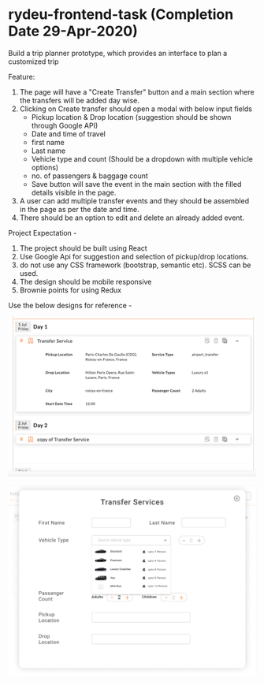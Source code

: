 # rydeu-frontend-task (Completion Date 29-Apr-2020)
Build a trip planner prototype, which provides an interface to plan a customized trip

Feature:
1. The page will have a "Create Transfer" button and a main section where the transfers will be added day wise.
2. Clicking on Create transfer should open a modal with below input fields
    * Pickup location & Drop location (suggestion should be shown through Google API)
    * Date and time of travel
    * first name
    * Last name
    * Vehicle type and count (Should be a dropdown with multiple vehicle options)
    * no. of passengers & baggage count
    * Save button will save the event in the main section with the filled details visible in the page.
3. A user can add multiple transfer events and they should be assembled in the page as per the date and time.
4. There should be an option to edit and delete an already added event.


Project Expectation - 
1. The project should be built using React
2. Use Google Api for suggestion and selection of pickup/drop locations.
3. do not use any CSS framework (bootstrap, semantic etc). SCSS can be used.
4. The design should be mobile responsive
5. Brownie points for using Redux

Use the below designs for reference -

![Design_MainSection](https://github.com/manojapr/rydeu-frontend-task/blob/master/Design_MainSection.png)
![Design_TransferEvent](https://github.com/manojapr/rydeu-frontend-task/blob/master/Design_TransferEvent.png)

    
      
      
